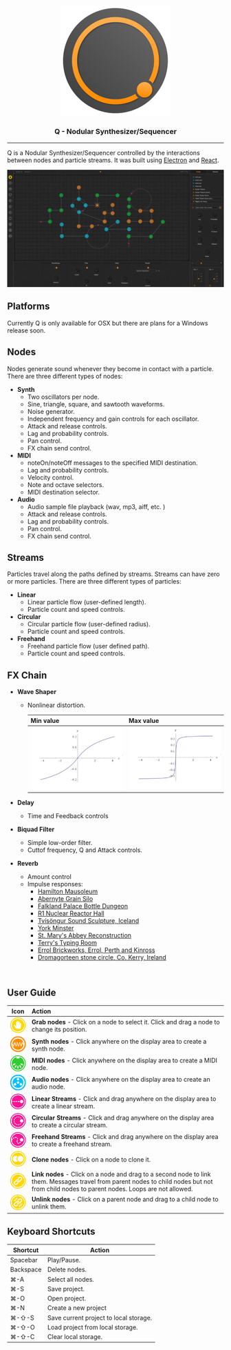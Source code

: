 <p align="center"><img src="./resources/icon/icon.png" width="256px"/></p>

### <p align="center">Q - Nodular Synthesizer/Sequencer</p>

------

Q is a Nodular Synthesizer/Sequencer controlled by the interactions between nodes and particle streams. It was built using <a href="https://electron.atom.io/" target="_blank">Electron</a> and <a href="https://facebook.github.io/react/" target="_blank">React</a>.

![Q](./resources/docs/ui.png)

## Platforms

Currently Q is only available for OSX but there are plans for a Windows release soon.

## Nodes

Nodes generate sound whenever they become in contact with a particle. There are three different types of nodes:

- **Synth**
  - Two oscillators per node.
  - Sine, triangle, square, and sawtooth waveforms.
  - Noise generator.
  - Independent frequency and gain controls for each oscillator.
  - Attack and release controls.
  - Lag and probability controls.
  - Pan control.
  - FX chain send control.
- **MIDI**
  - noteOn/noteOff messages to the specified MIDI destination.
  - Lag and probability controls.
  - Velocity control.
  - Note and octave selectors.
  - MIDI destination selector.
- **Audio**
  - Audio sample file playback (wav, mp3, aiff, etc. )
  - Attack and release controls.
  - Lag and probability controls.
  - Pan control.
  - FX chain send control.

## Streams

Particles travel along the paths defined by streams. Streams can have zero or more particles. There are three different types of particles:

- **Linear**
  - Linear particle flow (user-defined length).
  - Particle count and speed controls.
- **Circular**
  - Circular particle flow (user-defined radius).
  - Particle count and speed controls.
- **Freehand**
  - Freehand particle flow (user defined path).
  - Particle count and speed controls.

## FX Chain

- **Wave Shaper**

  - Nonlinear distortion.

    | Min value                                | Max value                                |
    | ---------------------------------------- | ---------------------------------------- |
    | <img src="./resources/docs/waveshaper-min.png" width="300px"/> | <img src="./resources/docs/waveshaper-max.png" width="300px"/> |

- **Delay**

  - Time and Feedback controls

- **Biquad Filter**

  - Simple low-order filter.
  - Cuttof frequency, Q and Attack controls.

- **Reverb**

  - Amount control
  - Impulse responses:
    - [Hamilton Mausoleum](http://www.openairlib.net/auralizationdb/content/hamilton-mausoleum)
    - [Abernyte Grain Silo](http://www.openairlib.net/auralizationdb/content/abernyte-grain-silo)
    - [Falkland Palace Bottle Dungeon](http://www.openairlib.net/auralizationdb/content/falkland-palace-bottle-dungeon)
    - [R1 Nuclear Reactor Hall](http://www.openairlib.net/auralizationdb/content/r1-nuclear-reactor-hall)
    - [Tvísöngur Sound Sculpture, Iceland](http://www.openairlib.net/auralizationdb/content/tv%C3%ADs%C3%B6ngur-sound-sculpture-iceland-model)
    - [York Minster](http://www.openairlib.net/auralizationdb/content/york-minster)
    - [St. Mary's Abbey Reconstruction](http://www.openairlib.net/auralizationdb/content/st-marys-abbey-reconstruction)
    - [Terry's Typing Room](http://www.openairlib.net/auralizationdb/content/terrys-typing-room)
    - [Errol Brickworks, Errol, Perth and Kinross](http://www.openairlib.net/auralizationdb/content/errol-brickworks-errol-perth-and-kinross)
    - [Dromagorteen stone circle, Co. Kerry, Ireland](http://www.openairlib.net/auralizationdb/content/dromagorteen-stone-circle-co-kerry-ireland)

  ​

## User Guide

|                   Icon                   | Action                                   |
| :--------------------------------------: | :--------------------------------------- |
| <img src="./resources/menu/grab.svg" width="50px"/> | **Grab nodes** - Click on a node to select it. Click and drag a node to change its position. |
| <img src="./resources/menu/synth.svg" width="50px"/> | **Synth nodes** - Click anywhere on the display area to create a synth node. |
| <img src="./resources/menu/midi.svg" width="50px"/> | **MIDI nodes** - Click anywhere on the display area to create a MIDI node. |
| <img src="./resources/menu/audio.svg" width="50px"/> | **Audio nodes** - Click anywhere on the display area to create an audio node. |
| <img src="./resources/menu/linear-stream.svg" width="50px"/> | **Linear Streams** - Click and drag anywhere on the display area to create a linear stream. |
| <img src="./resources/menu/circular-stream.svg" width="50px"/> | **Circular Streams** - Click and drag anywhere on the display area to create a circular stream. |
| <img src="./resources/menu/stream.svg" width="50px"/> | **Freehand Streams** - Click and drag anywhere on the display area to create a freehand stream. |
| <img src="./resources/menu/clone.svg" width="50px"/> | **Clone nodes** - Click on a node to clone it. |
| <img src="./resources/menu/link.svg" width="50px"/> | **Link nodes** - Click on a node and drag to a second node to link them. Messages travel from parent nodes to child nodes but not from child nodes to parent nodes. Loops are not allowed. |
| <img src="./resources/menu/unlink.svg" width="50px"/> | **Unlink nodes** - Click on a parent node and drag to a child node to unlink them. |


## Keyboard Shortcuts

| Shortcut  | Action                                 |
| --------- | -------------------------------------- |
| Spacebar  | Play/Pause.                            |
| Backspace | Delete nodes.                          |
| ⌘-A       | Select all nodes.                      |
| ⌘-S       | Save project.                          |
| ⌘-O       | Open project.                          |
| ⌘-N       | Create a new project                   |
| ⌘-⇧-S     | Save current project to local storage. |
| ⌘-⇧-O     | Load project from local storage.       |
| ⌘-⇧-C     | Clear local storage.                   |

